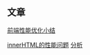 







## 文章

[前端性能优化小结](https://zhuanlan.zhihu.com/p/113864878)

[innerHTML的性能问题](https://www.iteye.com/blog/lveyo-182891)   [分析](https://www.iteye.com/blog/fins-183373)

